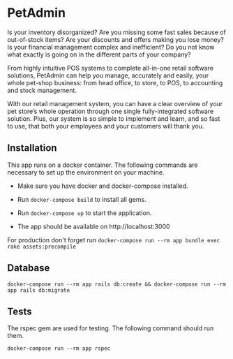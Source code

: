 # PetAdmin

Is your inventory disorganized? Are you missing some fast sales because of out-of-stock items? Are your discounts and offers making you lose money? Is your financial management complex and inefficient? Do you not know what exactly is going on in the different parts of your company?

From highly intuitive POS systems to complete all-in-one retail software solutions, PetAdmin can help you manage, accurately and easily, your whole pet-shop business: from head office, to store, to POS, to accounting and stock management.

With our retail management system, you can have a clear overview of your pet store’s whole operation through one single fully-integrated software solution. Plus, our system is so simple to implement and learn, and so fast to use, that both your employees and your customers will thank you.

## Installation

This app runs on a docker container. The following commands are necessary to set up the environment on your machine.

* Make sure you have docker and docker-compose installed.

* Run ```docker-compose build``` to install all gems.

* Run ```docker-compose up``` to start the application.

* The app should be available on http://localhost:3000

For production don't forget run ```docker-compose run --rm app bundle exec rake assets:precompile```

## Database

```
docker-compose run --rm app rails db:create && docker-compose run --rm app rails db:migrate
```

## Tests

The rspec gem are used for testing. The following command should run them.

```
docker-compose run --rm app rspec
```

